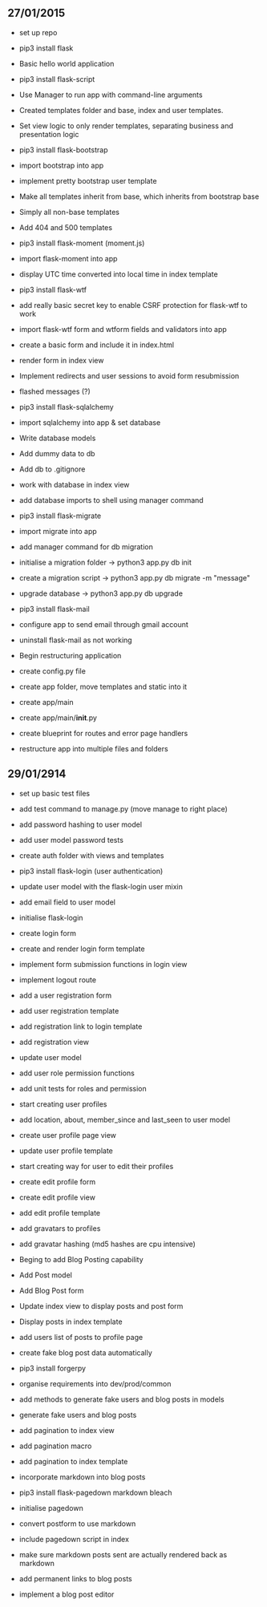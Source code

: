 27/01/2015
----------
- set up repo
- pip3 install flask
- Basic hello world application

- pip3 install flask-script
- Use Manager to run app with command-line arguments
- Created templates folder and base, index and user templates.
- Set view logic to only render templates, separating business and presentation logic

- pip3 install flask-bootstrap
- import bootstrap into app
- implement pretty bootstrap user template
- Make all templates inherit from base, which inherits from bootstrap base
- Simply all non-base templates
- Add 404 and 500 templates

- pip3 install flask-moment (moment.js)
- import flask-moment into app
- display UTC time converted into local time in index template

- pip3 install flask-wtf
- add really basic secret key to enable CSRF protection for flask-wtf to work
- import flask-wtf form and wtform fields and validators into app
- create a basic form and include it in index.html
- render form in index view
- Implement redirects and user sessions to avoid form resubmission
- flashed messages (?)

- pip3 install flask-sqlalchemy
- import sqlalchemy into app & set database
- Write database models
- Add dummy data to db
- Add db to .gitignore
- work with database in index view
- add database imports to shell using manager command

- pip3 install flask-migrate
- import migrate into app
- add manager command for db migration
- initialise a migration folder -> python3 app.py db init
- create a migration script -> python3 app.py db migrate -m "message"
- upgrade database -> python3 app.py db upgrade

- pip3 install flask-mail
- configure app to send email through gmail account
- uninstall flask-mail as not working

- Begin restructuring application
- create config.py file
- create app folder, move templates and static into it
- create app/main
- create app/main/__init__.py
- create blueprint for routes and error page handlers
- restructure app into multiple files and folders

29/01/2914
----------
- set up basic test files
- add test command to manage.py (move manage to right place)

- add password hashing to user model
- add user model password tests

- create auth folder with views and templates
- pip3 install flask-login (user authentication)
- update user model with the flask-login user mixin
- add email field to user model
- initialise flask-login
- create login form
- create and render login form template
- implement form submission functions in login view
- implement logout route
- add a user registration form
- add user registration template
- add registration link to login template
- add registration view
- update user model
- add user role permission functions
- add unit tests for roles and permission

- start creating user profiles
- add location, about, member_since and last_seen to user model
- create user profile page view
- update user profile template

- start creating way for user to edit their profiles
- create edit profile form
- create edit profile view
- add edit profile template
- add gravatars to profiles
- add gravatar hashing (md5 hashes are cpu intensive)

- Beging to add Blog Posting capability
- Add Post model
- Add Blog Post form
- Update index view to display posts and post form
- Display posts in index template
- add users list of posts to profile page

- create fake blog post data automatically
- pip3 install forgerpy
- organise requirements into dev/prod/common
- add methods to generate fake users and blog posts in models
- generate fake users and blog posts
- add pagination to index view
- add pagination macro
- add pagination to index template

- incorporate markdown into blog posts
- pip3 install flask-pagedown markdown bleach
- initialise pagedown
- convert postform to use markdown
- include pagedown script in index
- make sure markdown posts sent are actually rendered back as markdown
- add permanent links to blog posts
- implement a blog post editor
